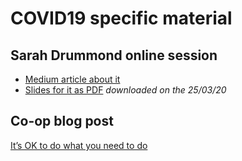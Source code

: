 # COVID19 specific material

## Sarah Drummond online session

- [Medium article about it](https://medium.com/@sarahdrummond/covid-19-has-had-a-devastating-impact-to-date-around-the-world-4093693cb368)
- [Slides for it as PDF](../files/Covid-19-Patterns-Basics.pdf) _downloaded on the 25/03/20_

## Co-op blog post
[It’s OK to do what you need to do](https://digitalblog.coop.co.uk/2020/03/23/its-ok-to-do-what-you-need-to-do/)
